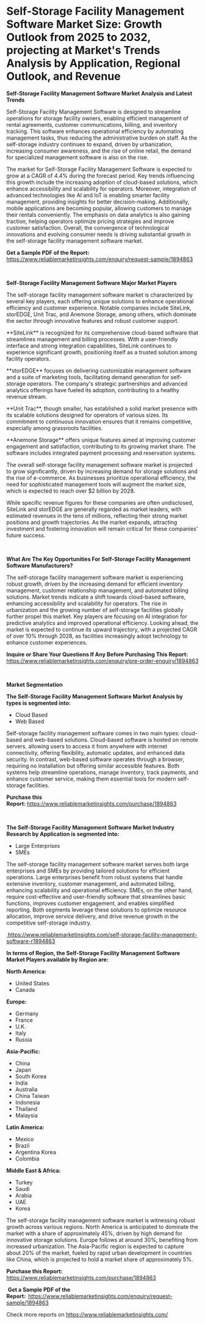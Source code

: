 <p><h1>Self-Storage Facility Management Software Market Size: Growth Outlook from 2025 to 2032, projecting at Market's Trends Analysis by Application, Regional Outlook, and Revenue</h1></p><p><strong>Self-Storage Facility Management Software Market Analysis and Latest Trends</strong></p>
<p><p>Self-Storage Facility Management Software is designed to streamline operations for storage facility owners, enabling efficient management of rental agreements, customer communications, billing, and inventory tracking. This software enhances operational efficiency by automating management tasks, thus reducing the administrative burden on staff. As the self-storage industry continues to expand, driven by urbanization, increasing consumer awareness, and the rise of online retail, the demand for specialized management software is also on the rise.</p><p>The market for Self-Storage Facility Management Software is expected to grow at a CAGR of 4.4% during the forecast period. Key trends influencing this growth include the increasing adoption of cloud-based solutions, which enhance accessibility and scalability for operators. Moreover, integration of advanced technologies like AI and IoT is enabling smarter facility management, providing insights for better decision-making. Additionally, mobile applications are becoming popular, allowing customers to manage their rentals conveniently. The emphasis on data analytics is also gaining traction, helping operators optimize pricing strategies and improve customer satisfaction. Overall, the convergence of technological innovations and evolving consumer needs is driving substantial growth in the self-storage facility management software market.</p></p>
<p><strong>Get a Sample PDF of the Report:&nbsp;</strong> <a href="https://www.reliablemarketinsights.com/enquiry/request-sample/1894863?utm_campaign=2013&utm_medium=2&utm_source=Github&utm_content=ia&utm_term=28032025&utm_id=self-storage-facility-management-software">https://www.reliablemarketinsights.com/enquiry/request-sample/1894863</a></p>
<p>&nbsp;</p>
<p><strong>Self-Storage Facility Management Software Major Market Players</strong></p>
<p><p>The self-storage facility management software market is characterized by several key players, each offering unique solutions to enhance operational efficiency and customer experience. Notable companies include SiteLink, storEDGE, Unit Trac, and Anemone Storage, among others, which dominate the sector through innovative features and robust customer support.</p><p>**SiteLink** is recognized for its comprehensive cloud-based software that streamlines management and billing processes. With a user-friendly interface and strong integration capabilities, SiteLink continues to experience significant growth, positioning itself as a trusted solution among facility operators.</p><p>**storEDGE** focuses on delivering customizable management software and a suite of marketing tools, facilitating demand generation for self-storage operators. The company's strategic partnerships and advanced analytics offerings have fueled its adoption, contributing to a healthy revenue stream.</p><p>**Unit Trac**, though smaller, has established a solid market presence with its scalable solutions designed for operators of various sizes. Its commitment to continuous innovation ensures that it remains competitive, especially among grassroots facilities.</p><p>**Anemone Storage** offers unique features aimed at improving customer engagement and satisfaction, contributing to its growing market share. The software includes integrated payment processing and reservation systems.</p><p>The overall self-storage facility management software market is projected to grow significantly, driven by increasing demand for storage solutions and the rise of e-commerce. As businesses prioritize operational efficiency, the need for sophisticated management tools will augment the market size, which is expected to reach over $2 billion by 2028.</p><p>While specific revenue figures for these companies are often undisclosed, SiteLink and storEDGE are generally regarded as market leaders, with estimated revenues in the tens of millions, reflecting their strong market positions and growth trajectories. As the market expands, attracting investment and fostering innovation will remain critical for these companies' future success.</p></p>
<p>&nbsp;</p>
<p><strong>What Are The Key Opportunities For Self-Storage Facility Management Software Manufacturers?</strong></p>
<p><p>The self-storage facility management software market is experiencing robust growth, driven by the increasing demand for efficient inventory management, customer relationship management, and automated billing solutions. Market trends indicate a shift towards cloud-based software, enhancing accessibility and scalability for operators. The rise in urbanization and the growing number of self-storage facilities globally further propel this market. Key players are focusing on AI integration for predictive analytics and improved operational efficiency. Looking ahead, the market is expected to continue its upward trajectory, with a projected CAGR of over 10% through 2028, as facilities increasingly adopt technology to enhance customer experiences.</p></p>
<p><strong>Inquire or Share Your Questions If Any Before Purchasing This Report:</strong> <a href="https://www.reliablemarketinsights.com/enquiry/pre-order-enquiry/1894863?utm_campaign=2013&utm_medium=2&utm_source=Github&utm_content=ia&utm_term=28032025&utm_id=self-storage-facility-management-software">https://www.reliablemarketinsights.com/enquiry/pre-order-enquiry/1894863</a></p>
<p>&nbsp;</p>
<p><strong>Market Segmentation</strong></p>
<p><strong>The Self-Storage Facility Management Software Market Analysis by types is segmented into:</strong></p>
<p><ul><li>Cloud Based</li><li>Web Based</li></ul></p>
<p><p>Self-storage facility management software comes in two main types: cloud-based and web-based solutions. Cloud-based software is hosted on remote servers, allowing users to access it from anywhere with internet connectivity, offering flexibility, automatic updates, and enhanced data security. In contrast, web-based software operates through a browser, requiring no installation but offering similar accessible features. Both systems help streamline operations, manage inventory, track payments, and enhance customer service, making them essential tools for modern self-storage facilities.</p></p>
<p><strong>Purchase this Report:&nbsp;</strong><a href="https://www.reliablemarketinsights.com/purchase/1894863?utm_campaign=2013&utm_medium=2&utm_source=Github&utm_content=ia&utm_term=28032025&utm_id=self-storage-facility-management-software">https://www.reliablemarketinsights.com/purchase/1894863</a></p>
<p>&nbsp;</p>
<p><strong>The Self-Storage Facility Management Software Market Industry Research by Application is segmented into:</strong></p>
<p><ul><li>Large Enterprises</li><li>SMEs</li></ul></p>
<p><p>The self-storage facility management software market serves both large enterprises and SMEs by providing tailored solutions for efficient operations. Large enterprises benefit from robust systems that handle extensive inventory, customer management, and automated billing, enhancing scalability and operational efficiency. SMEs, on the other hand, require cost-effective and user-friendly software that streamlines basic functions, improves customer engagement, and enables simplified reporting. Both segments leverage these solutions to optimize resource allocation, improve service delivery, and drive revenue growth in the competitive self-storage industry.</p></p>
<p><a href="https://www.reliablemarketinsights.com/self-storage-facility-management-software-r1894863?utm_campaign=2013&utm_medium=2&utm_source=Github&utm_content=ia&utm_term=28032025&utm_id=self-storage-facility-management-software">&nbsp;https://www.reliablemarketinsights.com/self-storage-facility-management-software-r1894863</a></p>
<p><strong>In terms of Region, the Self-Storage Facility Management Software Market Players available by Region are:</strong></p>
<p>
    <p> <strong> North America: </strong>
        <ul>
            <li>United States</li>
            <li>Canada</li>
        </ul>
        </p> 
    <p> <strong> Europe: </strong>
        <ul>
            <li>Germany</li>
            <li>France</li>
            <li>U.K.</li>
            <li>Italy</li>
            <li>Russia</li>
        </ul>
        </p> 
    <p> <strong> Asia-Pacific: </strong>
        <ul>
            <li>China</li>
            <li>Japan</li>
            <li>South Korea</li>
            <li>India</li>
            <li>Australia</li>
            <li>China Taiwan</li>
            <li>Indonesia</li>
            <li>Thailand</li>
            <li>Malaysia</li>
        </ul>
        </p> 
    <p> <strong> Latin America: </strong>
        <ul>
            <li>Mexico</li>
            <li>Brazil</li>
            <li>Argentina Korea</li>
            <li>Colombia</li>
        </ul>
        </p> 
    <p> <strong> Middle East & Africa: </strong>
        <ul>
            <li>Turkey</li>
            <li>Saudi</li>
            <li>Arabia</li>
            <li>UAE</li>
            <li>Korea</li>
        </ul>
    </p>
    </p>
<p><p>The self-storage facility management software market is witnessing robust growth across various regions. North America is anticipated to dominate the market with a share of approximately 45%, driven by high demand for innovative storage solutions. Europe follows at around 30%, benefiting from increased urbanization. The Asia-Pacific region is expected to capture about 20% of the market, fueled by rapid urban development in countries like China, which is projected to hold a market share of approximately 5%.</p></p>
<p><strong>Purchase this Report: </strong><a href="https://www.reliablemarketinsights.com/purchase/1894863?utm_campaign=2013&utm_medium=2&utm_source=Github&utm_content=ia&utm_term=28032025&utm_id=self-storage-facility-management-software">https://www.reliablemarketinsights.com/purchase/1894863</a></p>
<p>&nbsp;<strong>Get a Sample PDF of the Report:&nbsp;&nbsp;</strong><a href="https://www.reliablemarketinsights.com/enquiry/request-sample/1894863?utm_campaign=2013&utm_medium=2&utm_source=Github&utm_content=ia&utm_term=28032025&utm_id=self-storage-facility-management-software">https://www.reliablemarketinsights.com/enquiry/request-sample/1894863</a></p>
<p><strong></strong></p>
<p>Check more reports on <a href="https://www.reliablemarketinsights.com/?utm_campaign=2013&utm_medium=2&utm_source=Github&utm_content=ia&utm_term=28032025&utm_id=self-storage-facility-management-software">https://www.reliablemarketinsights.com/</a></p>
